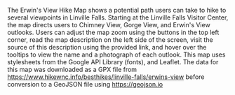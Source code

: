 The Erwin's View Hike Map shows a potential path users can take to hike to several viewpoints in Linville Falls. Starting at the Linville Falls Visitor Center, the map directs users to Chimney View, Gorge View, and Erwin's View outlooks. Users can adjust the map zoom using the buttons in the top left corner, read the map description on the left side of the screen, visit the source of this description using the provided link, and hover over the tooltips to view the name and a photograph of each outlook. This map uses stylesheets from the Google API Library (fonts), and Leaflet. The data for this map was downloaded as a GPX file from https://www.hikewnc.info/besthikes/linville-falls/erwins-view before conversion to a GeoJSON file using https://geojson.io